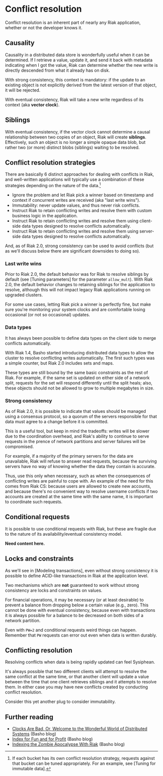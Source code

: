 # Conflict resolution

Conflict resolution is an inherent part of nearly any Riak
application, whether or not the developer knows it.

## Causality

Causality in a distributed data store is wonderfully useful when it
can be determined. If I retrieve a value, update it, and send it back
with metadata indicating when I got the value, Riak can determine
whether the new write is directly descended from what it already has
on disk.

With strong consistency, this context is mandatory: if the update to
an existing object is not explicitly derived from the latest version
of that object, it will be rejected.

With eventual consistency, Riak will take a new write regardless of
its context (aka **vector clock**).

## Siblings

With eventual consistency, if the vector clock cannot determine a
causal relationship between two copies of an object, Riak will create
**siblings**. Effectively, such an object is no longer a simple opaque
data blob, but rather two (or more) distinct blobs (siblings) waiting
to be resolved.

## Conflict resolution strategies

There are basically 6 distinct approaches for dealing with conflicts
in Riak, and well-written applications will typically use a
combination of these strategies depending on the nature of the data.[^conflict-tuning]

[^conflict-tuning]: If each bucket has its own conflict resolution
strategy, requests against that bucket can be tuned appropriately. For
an example, see [Tuning for immutable data].

* Ignore the problem and let Riak pick a winner based on timestamp and
  context if concurrent writes are received (aka "last write wins").
* Immutability: never update values, and thus never risk conflicts.
* Instruct Riak to retain conflicting writes and resolve them with
  custom business logic in the application.
* Instruct Riak to retain conflicting writes and resolve them using
  client-side data types designed to resolve conflicts automatically.
* Instruct Riak to retain conflicting writes and resolve them using
  server-side data types designed to resolve conflicts automatically.

And, as of Riak 2.0, strong consistency can be used to avoid conflicts
(but as we'll discuss below there are significant downsides to doing
so).


### Last write wins

Prior to Riak 2.0, the default behavior was for Riak to resolve
siblings by default (see [Tuning parameters] for the parameter
`allow_mult`). With Riak 2.0, the default behavior changes to
retaining siblings for the application to resolve, although this will
not impact legacy Riak applications running on upgraded clusters.

For some use cases, letting Riak pick a winner is perfectly fine, but
make sure you're monitoring your system clocks and are comfortable
losing occasional (or not so occasional) updates.

### Data types

It has always been possible to define data types on the client side to
merge conflicts automatically.

With Riak 1.4, Basho started introducing distributed data types to
allow the cluster to resolve conflicting writes automatically. The
first such types was a simple counter, but Riak 2.0 includes sets and
maps.

These types are still bound by the same basic constraints as the rest
of Riak. For example, if the same set is updated on either side of a
network split, requests for the set will respond differently until the
split heals; also, these objects should not be allowed to grow to
multiple megabytes in size.

### Strong consistency

As of Riak 2.0, it is possible to indicate that values should be
managed using a consensus protocol, so a quorum of the servers
responsible for that data must agree to a change before it is
committed.

This is a useful tool, but keep in mind the tradeoffs: writes will be
slower due to the coordination overhead, and Riak's ability to
continue to serve requests in the prence of network partitions and
server failures will be compromised.

For example, if a majority of the primary servers for the data are
unavailable, Riak will refuse to answer read requests, because the
surviving servers have no way of knowing whether the data they contain
is accurate.

Thus, use this only when necessary, such as when the consequences of
conflicting writes are painful to cope with. An example of the need
for this comes from Riak CS: because users are allowed to create new
accounts, and because there's no convenient way to resolve username
conflicts if two accounts are created at the same time with the same
name, it is important to coordinate such requests.

## Conditional requests

It is possible to use conditional requests with Riak, but these are
fragile due to the nature of its availability/eventual consistency
model.

**Need content here.**

## Locks and constraints

As we'll see in [Modeling transactions], even without strong consistency it is
possible to define ACID-like transactions in Riak at the application
level.

Two mechanisms which are **not** guaranteed to work without strong
consistency are locks and constraints on values.

For financial operations, it may be necessary (or at least desirable)
to prevent a balance from dropping below a certain value (e.g.,
zero). This cannot be done with eventual consistency, because even
with transactions it is always possible for a balance to be decreased
on both sides of a network partition.

Even with `PW=2` and conditional requests weird things can
happen. Remember that `PW` requests can error out even when data is
written durably.

## Conflicting resolution

Resolving conflicts when data is being rapidly updated can feel
Sysiphean.

It's always possible that two different clients will attempt to
resolve the same conflict at the same time, or that another client
will update a value between the time that one client retrieves
siblings and it attempts to resolve them. In either case you may have
new conflicts created by conducting conflict resolution.

Consider this yet another plug to consider immutability.

## Further reading

* [Clocks Are Bad, Or, Welcome to the Wonderful World of Distributed Systems](http://basho.com/clocks-are-bad-or-welcome-to-distributed-systems/) (Basho blog)
* [Index for Fun and for Profit](http://basho.com/index-for-fun-and-for-profit/) (Basho blog)
* [Indexing the Zombie Apocalypse With Riak](http://basho.com/indexing-the-zombie-apocalypse-with-riak/) (Basho blog)
